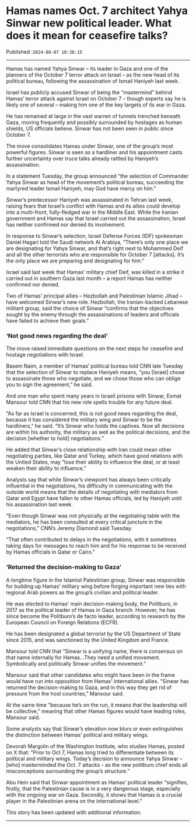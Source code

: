# Hamas names Oct. 7 architect Yahya Sinwar new political leader. What does it mean for ceasefire talks?

Published :`2024-08-07 10:38:15`

---

Hamas has named Yahya Sinwar – its leader in Gaza and one of the planners of the October 7 terror attack on Israel – as the new head of its political bureau, following the assassination of Ismail Haniyeh last week.

Israel has publicly accused Sinwar of being the “mastermind” behind Hamas’ terror attack against Israel on October 7 – though experts say he is likely one of several – making him one of the key targets of its war in Gaza.

He has remained at large in the vast warren of tunnels trenched beneath Gaza, moving frequently and possibly surrounded by hostages as human shields, US officials believe. Sinwar has not been seen in public since October 7.

The move consolidates Hamas under Sinwar, one of the group’s most powerful figures. Sinwar is seen as a hardliner and his appointment casts further uncertainty over truce talks already rattled by Haniyeh’s assassination.

In a statement Tuesday, the group announced “the selection of Commander Yahya Sinwar as head of the movement’s political bureau, succeeding the martyred leader Ismail Haniyeh, may God have mercy on him.”

Sinwar’s predecessor Haniyeh was assassinated in Tehran last week, raising fears that Israel’s conflict with Hamas and its allies could develop into a multi-front, fully-fledged war in the Middle East. While the Iranian government and Hamas say that Israel carried out the assassination, Israel has neither confirmed nor denied its involvement.

In response to Sinwar’s selection, Israel Defense Forces (IDF) spokesman Daniel Hagari told the Saudi network Al Arabiya, “There’s only one place we are designating for Yahya Sinwar, and that’s right next to Mohammed Deif and all the other terrorists who are responsible for October 7 [attacks]. It’s the only place we are preparing and designating for him.”

Israel said last week that Hamas’ military chief Deif, was killed in a strike it carried out in southern Gaza last month – a report Hamas has neither confirmed nor denied.

Two of Hamas’ principal allies – Hezbollah and Palestinian Islamic Jihad – have welcomed Sinwar’s new role.  Hezbollah, the Iranian-backed Lebanese militant group, said the choice of Sinwar “confirms that the objectives sought by the enemy through the assassinations of leaders and officials have failed to achieve their goals.”

### ‘Not good news regarding the deal’

The move raised immediate questions on the next steps for ceasefire and hostage negotiations with Israel.

Basem Naim, a member of Hamas’ political bureau told CNN late Tuesday that the selection of Sinwar to replace Haniyeh means, “you [Israel] chose to assassinate those who negotiate, and we chose those who can oblige you to sign the agreement,” he said.

And one man who spent many years in Israeli prisons with Sinwar, Esmat Mansour told CNN that his new role spells trouble for any future deal.

“As far as Israel is concerned, this is not good news regarding the deal, because it has considered the military wing and Sinwar to be the hardliners,” he said. “It’s Sinwar who holds the captives. Now all decisions are within his authority, the military as well as the political decisions, and the decision [whether to hold] negotiations.”

He added that Sinwar’s close relationship with Iran could mean other negotiating parties, like Qatar and Turkey, which have good relations with the United States, may “lose their ability to influence the deal, or at least weaken their ability to influence.”

Analysts say that while Sinwar’s viewpoint has always been critically influential in the negotiations, his difficulty in communicating with the outside world means that the details of negotiating with mediators from Qatar and Egypt have fallen to other Hamas officials, led by Haniyeh until his assassination last week.

“Even though Sinwar was not physically at the negotiating table with the mediators, he has been consulted at every critical juncture in the negotiations,” CNN’s Jeremy Diamond said Tuesday.

“That often contributed to delays in the negotiations, with it sometimes taking days for messages to reach him and for his response to be received by Hamas officials in Qatar or Cairo.”

### ‘Returned the decision-making to Gaza’

A longtime figure in the Islamist Palestinian group, Sinwar was responsible for building up Hamas’ military wing before forging important new ties with regional Arab powers as the group’s civilian and political leader.

He was elected to Hamas’ main decision-making body, the Politburo, in 2017 as the political leader of Hamas in Gaza branch. However, he has since become the Politburo’s de facto leader, according to research by the European Council on Foreign Relations (ECFR).

He has been designated a global terrorist by the US Department of State since 2015, and was sanctioned by the United Kingdom and France.

Mansour told CNN that “Sinwar is a unifying name, there is consensus on that name internally for Hamas…They need a unified movement. Symbolically and politically Sinwar unifies the movement.”

Mansour said that other candidates who might have been in the frame would have run into opposition from Hamas’ international allies. “Sinwar has returned the decision-making to Gaza, and in this way they get rid of pressure from the host countries,” Mansour said.

At the same time “because he’s on the run, it means that the leadership will be collective,” meaning that other Hamas figures would have leading roles, Mansour said.

Some analysts say that Sinwar’s elevation now blurs or even extinguishes the distinction between Hamas’ political and military wings.

Devorah Margolin of the Washington Institute, who studies Hamas, posted on X that: “Prior to Oct 7, Hamas long tried to differentiate between its political and military wings. Today’s decision to announce Yahya Sinwar – [who] masterminded the Oct. 7 attacks - as the new politburo chief ends all misconceptions surrounding the group’s structure.”

Abu Hein said that Sinwar appointment as Hamas’ political leader “signifies, firstly, that the Palestinian cause is in a very dangerous stage, especially with the ongoing war on Gaza. Secondly, it shows that Hamas is a crucial player in the Palestinian arena on the international level.”

This story has been updated with additional information.

---

